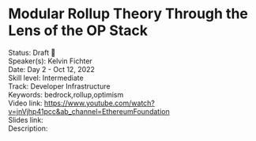 # Modular Rollup Theory Through the Lens of the OP Stack

Status: Draft 📝  
Speaker(s): Kelvin Fichter  
Date: Day 2 - Oct 12, 2022  
Skill level: Intermediate  
Track: Developer Infrastructure  
Keywords: bedrock,rollup,optimism  
Video link: https://www.youtube.com/watch?v=jnVjhp41pcc&ab_channel=EthereumFoundation  
Slides link:  
Description:  

